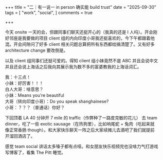 +++
title = "二｜有一说一 in person 确实能 build trust"
date = "2025-09-30"
tags = [
    "work",
    "social",
]
comments = true

+++

今天 onsite 一天的会，但跟同事们聊天还挺开心的（我真的还是 I 人吗）。开会刚好邻座是我要做的项目 client 组的内向印度小哥我还挺喜欢的，今下午都跟着他混。开会间隙问了好多 client 相关问题总算把所有东西都给搞清楚了。又有好多 architecture change 要改倒是。

以及 client 组同事们还挺可爱的。得知 client 组小妹竟然不是 ABC 并且会说中文并且还会说上海话之后我向其展示我为数不多的富婆教我的上海话词汇。

我：十三点！\
小妹：好厉害！！！\
白人大哥：啥意思？\
小妹：Means you're beautiful\
大哥（转向印度小哥）：Do you speak shanghainese?\
小哥：？？？（普通话）你好？

下回顶着 LA 40 分钟开 7 mile 的 traffic（作弊种了一路皮克敏的花儿） 去 team dinner，吃了一些 exotic sausage（在热狗里），比如响尾蛇 + 兔肉（吃起来就像正常香肠 though）。和大家快乐聊天一阵之后大家续摊儿去酒吧了我们就提前开溜回酒店了。

感觉 team social 讲话太多嗓子都有点哑。和女朋友快乐视频完也没啥力气打游戏写博客了，看集 The Pitt 睡觉。